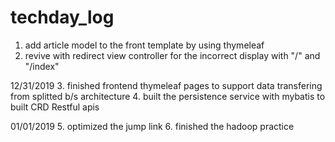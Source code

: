 # techday_log

1. add article model to the front template by using thymeleaf
2. revive with redirect view controller for the incorrect display with "/" and "/index"

12/31/2019
3. finished frontend thymeleaf pages to support data transfering from splitted b/s architecture
4. built the persistence service with mybatis to built CRD Restful apis

01/01/2019
5. optimized the jump link
6. finished the hadoop practice
